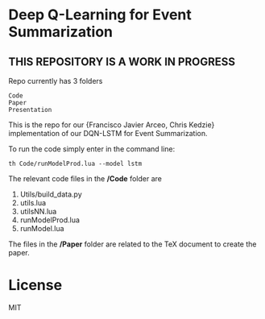 # Deep Q-Learning for Event Summarization

## THIS REPOSITORY IS A WORK IN PROGRESS

Repo currently has 3 folders

    Code
    Paper
    Presentation

This is the repo for our {Francisco Javier Arceo, Chris Kedzie} implementation 
of our DQN-LSTM for Event Summarization. 

To run the code simply enter in the command line:

    th Code/runModelProd.lua --model lstm

The relevant code files in the **/Code** folder are

1. Utils/build_data.py
2. utils.lua
3. utilsNN.lua
4. runModelProd.lua
5. runModel.lua

The files in the **/Paper** folder are related to the TeX document to create the paper.

# License

MIT
